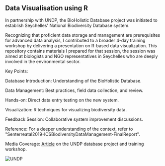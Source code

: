 ## Data Visualisation using R

In partnership with UNDP, the BioHolistic Database project was initiated to establish Seychelles' National Biodiversity Database system. 

Recognizing that proficient data storage and management are prerequisites for advanced data analysis, I contributed to a broader 4-day training workshop by delivering a presentation on R-based data visualization. This repository contains materials I prepared for that session, the session was aimed at biologists and NGO representatives in Seychelles who are deeply involved in the environmental sector.

Key Points:

Database Introduction: Understanding of the BioHolistic Database.

Data Management: Best practices, field data collection, and review.

Hands-on: Direct data entry testing on the new system.

Visualization: R techniques for visualizing biodiversity data.

Feedback Session: Collaborative system improvement discussions.

Reference: For a deeper understanding of the context, refer to "Senterreatal2019-ICSBiodiversityDataManagement-FinalReport".

Media Coverage: [Article]( https://www.nation.sc/articles/2677/gos-undp-gef-outer-islands-project-funds-new-ics-database) on the UNDP database project and training workshop.

![UNDP](https://github.com/elilouise/Data-Visualisation-using-R/assets/53550369/c19958bd-e756-4164-ab21-ecd54bdc08ea)
